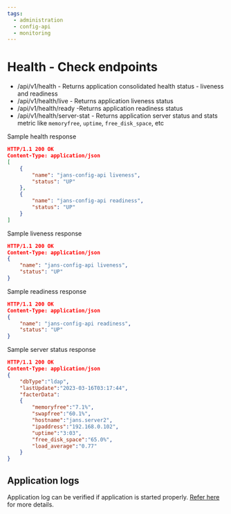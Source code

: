 ```yaml
---
tags:
  - administration
  - config-api
  - monitoring
---
```


# Health - Check endpoints
- /api/v1/health - Returns application consolidated health status - liveness and readiness
- /api/v1/health/live - Returns application liveness status
- /api/v1/health/ready -Returns application readiness status
- /api/v1/health/server-stat - Returns application server status and stats metric like `memoryfree`, `uptime`, `free_disk_space`, etc

Sample health response
```json
HTTP/1.1 200 OK
Content-Type: application/json
[
    {
        "name": "jans-config-api liveness",
        "status": "UP"
    },
    {
        "name": "jans-config-api readiness",
        "status": "UP"
    }
]
```

Sample liveness response
```json
HTTP/1.1 200 OK
Content-Type: application/json
{
    "name": "jans-config-api liveness",
    "status": "UP"
}
```

Sample readiness response
```json
HTTP/1.1 200 OK
Content-Type: application/json
{
    "name": "jans-config-api readiness",
    "status": "UP"
}
```

Sample server status response
```json
HTTP/1.1 200 OK
Content-Type: application/json
{
    "dbType":"ldap",
	"lastUpdate":"2023-03-16T03:17:44",
	"facterData":
	{
	    "memoryfree":"7.1%",
		"swapfree":"60.1%",
		"hostname":"jans.server2",
		"ipaddress":"192.168.0.102",
		"uptime":"3:03",
		"free_disk_space":"65.0%",
		"load_average":"0.77"
	}
}
```


## Application logs
Application log can be verified if application is started properly.
[Refer here](logs.md) for more details.

